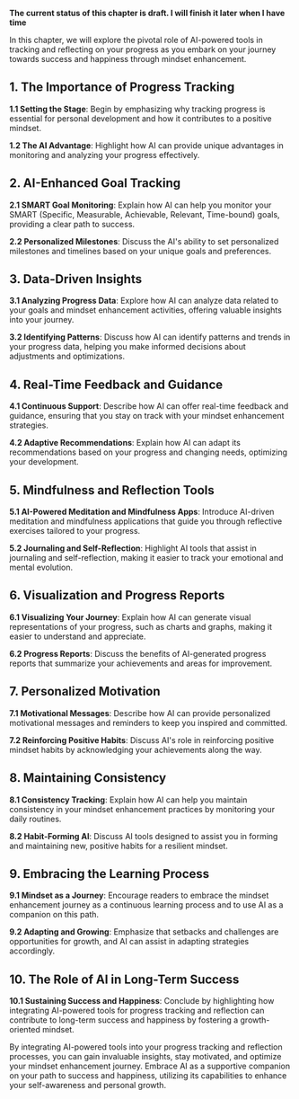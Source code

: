 **The current status of this chapter is draft. I will finish it later when I have time**

In this chapter, we will explore the pivotal role of AI-powered tools in tracking and reflecting on your progress as you embark on your journey towards success and happiness through mindset enhancement.

**1. The Importance of Progress Tracking**
------------------------------------------

**1.1 Setting the Stage**: Begin by emphasizing why tracking progress is essential for personal development and how it contributes to a positive mindset.

**1.2 The AI Advantage**: Highlight how AI can provide unique advantages in monitoring and analyzing your progress effectively.

**2. AI-Enhanced Goal Tracking**
--------------------------------

**2.1 SMART Goal Monitoring**: Explain how AI can help you monitor your SMART (Specific, Measurable, Achievable, Relevant, Time-bound) goals, providing a clear path to success.

**2.2 Personalized Milestones**: Discuss the AI's ability to set personalized milestones and timelines based on your unique goals and preferences.

**3. Data-Driven Insights**
---------------------------

**3.1 Analyzing Progress Data**: Explore how AI can analyze data related to your goals and mindset enhancement activities, offering valuable insights into your journey.

**3.2 Identifying Patterns**: Discuss how AI can identify patterns and trends in your progress data, helping you make informed decisions about adjustments and optimizations.

**4. Real-Time Feedback and Guidance**
--------------------------------------

**4.1 Continuous Support**: Describe how AI can offer real-time feedback and guidance, ensuring that you stay on track with your mindset enhancement strategies.

**4.2 Adaptive Recommendations**: Explain how AI can adapt its recommendations based on your progress and changing needs, optimizing your development.

**5. Mindfulness and Reflection Tools**
---------------------------------------

**5.1 AI-Powered Meditation and Mindfulness Apps**: Introduce AI-driven meditation and mindfulness applications that guide you through reflective exercises tailored to your progress.

**5.2 Journaling and Self-Reflection**: Highlight AI tools that assist in journaling and self-reflection, making it easier to track your emotional and mental evolution.

**6. Visualization and Progress Reports**
-----------------------------------------

**6.1 Visualizing Your Journey**: Explain how AI can generate visual representations of your progress, such as charts and graphs, making it easier to understand and appreciate.

**6.2 Progress Reports**: Discuss the benefits of AI-generated progress reports that summarize your achievements and areas for improvement.

**7. Personalized Motivation**
------------------------------

**7.1 Motivational Messages**: Describe how AI can provide personalized motivational messages and reminders to keep you inspired and committed.

**7.2 Reinforcing Positive Habits**: Discuss AI's role in reinforcing positive mindset habits by acknowledging your achievements along the way.

**8. Maintaining Consistency**
------------------------------

**8.1 Consistency Tracking**: Explain how AI can help you maintain consistency in your mindset enhancement practices by monitoring your daily routines.

**8.2 Habit-Forming AI**: Discuss AI tools designed to assist you in forming and maintaining new, positive habits for a resilient mindset.

**9. Embracing the Learning Process**
-------------------------------------

**9.1 Mindset as a Journey**: Encourage readers to embrace the mindset enhancement journey as a continuous learning process and to use AI as a companion on this path.

**9.2 Adapting and Growing**: Emphasize that setbacks and challenges are opportunities for growth, and AI can assist in adapting strategies accordingly.

**10. The Role of AI in Long-Term Success**
-------------------------------------------

**10.1 Sustaining Success and Happiness**: Conclude by highlighting how integrating AI-powered tools for progress tracking and reflection can contribute to long-term success and happiness by fostering a growth-oriented mindset.

By integrating AI-powered tools into your progress tracking and reflection processes, you can gain invaluable insights, stay motivated, and optimize your mindset enhancement journey. Embrace AI as a supportive companion on your path to success and happiness, utilizing its capabilities to enhance your self-awareness and personal growth.
